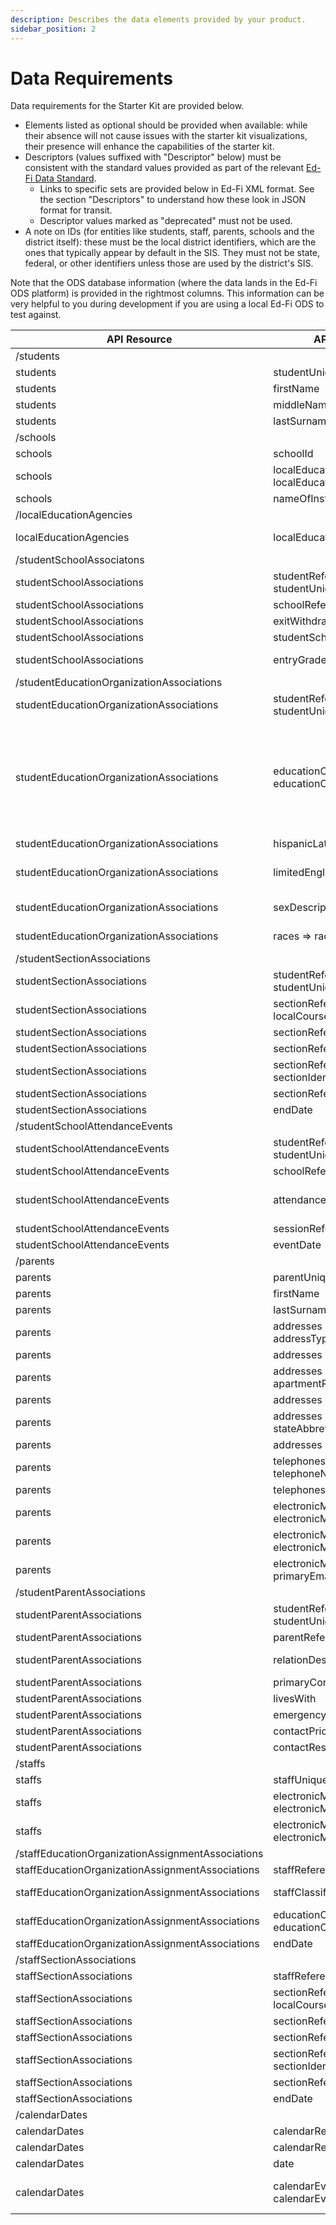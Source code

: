 ```yaml
---
description: Describes the data elements provided by your product.
sidebar_position: 2
---
```


# Data Requirements

Data requirements for the Starter Kit are provided below.

* Elements listed as optional should be provided when available: while their
    absence will not cause issues with the starter kit visualizations, their
    presence will enhance the capabilities of the starter kit.
* Descriptors (values suffixed with "Descriptor" below) must be consistent
    with the standard values provided as part of the relevant [Ed-Fi Data Standard](/reference/data-exchange/data-standards).
  * Links to specific sets are provided below in Ed-Fi XML format. See the
        section "Descriptors" to understand how these look in JSON format for
        transit.
  * Descriptor values marked as "deprecated" must not be used.
* A note on IDs (for entities like students, staff, parents, schools and the
    district itself): these must be the local district identifiers, which are
    the ones that typically appear by default in the SIS. They must not be
    state, federal, or other identifiers unless those are used by the district's
    SIS.

Note that the ODS database information (where the data lands in the Ed-Fi ODS
platform) is provided in the rightmost columns. This information can be very
helpful to you during development if you are using a local Ed-Fi ODS to test
against.

| API Resource | API Resource Field | Required/Optional | Constraints | ODS Database Table | ODS Database Column |
| --- | --- | --- | --- | --- | --- |
| /students |     |     |     |     |     |
| students | studentUniqueId | Required | must be the local district ID | edfi.Student | StudentUniqueId |
| students | firstName | Required |     | edfi.Student | FirstName |
| students | middleName | Optional |     | edfi.Student | MiddleName |
| students | lastSurname | Required |     | edfi.Student | LastSurname |
| /schools |     |     |     |     |     |
| schools | schoolId | Required | must be the local district ID | edfi.School | SchoolId |
| schools | localEducationAgencyReference => localEducationAgencyId | Optional |     | edfi.School | LocalEducationAgencyId |
| schools | nameOfInstitution | Required |     | edfi.EducationOrganization | NameOfInstitution |
| /localEducationAgencies |     |     |     |     |     |
| localEducationAgencies | localEducationAgencyId | Required | must be the local  district ID | edfi.LocalEducationAgency | LocalEducationAgencyId |
| /studentSchoolAssociatons |     |     |     |     |     |
| studentSchoolAssociations | studentReference => studentUniqueId | Required |     | edfi.StudentSchoolAssociation | StudentUSI |
| studentSchoolAssociations | schoolReference => schoolId | Required |     | edfi.StudentSchoolAssociation | SchoolId |
| studentSchoolAssociations | exitWithdrawDate | Required |     | edfi.StudentSchoolAssociation | ExitWithdrawDate |
| studentSchoolAssociations | studentSchoolAssociation | Required |     | edfi.StudentSchoolAssociation | EntryDate |
| studentSchoolAssociations | entryGradeLevelDescriptor | Required | must be from standard [GradeLevel set](https://github.com/Ed-Fi-Alliance-OSS/Ed-Fi-Standard/blob/v4.0.0/Descriptors/GradeLevelDescriptor.xml) | edfi.StudentSchoolAssociation | EntryGradeLevelDescriptorId |
| /studentEducationOrganizationAssociations |     |     |     |     |     |
| studentEducationOrganizationAssociations | studentReference => studentUniqueId | Required |     | edfi.StudentEducationOrganizationAssociation | StudentUSI |
| studentEducationOrganizationAssociations | educationOrganizationReference => educationOrganizationId | Required | LocalEducationAgencyId from the edfi.LocalEducationAgency must match this  column, i.e., the demographics must be tied to the school district that represents the overall scope of the starter kit | edfi.StudentEducationOrganizationAssociation | EducationOrganizationId |
| studentEducationOrganizationAssociations | hispanicLatinoEthnicity | Optional |     | edfi.StudentEducationOrganizationAssociation | HispanicLatinoEthnicity |
| studentEducationOrganizationAssociations | limitedEnglishProficiencyDescriptor | Optional | must be from standard [LimitedEnglishProficiency set](https://github.com/Ed-Fi-Alliance-OSS/Ed-Fi-Standard/blob/v4.0.0/Descriptors/LimitedEnglishProficiencyDescriptor.xml) | edfi.StudentEducationOrganizationAssociation | LimitedEnglishProficiencyDescriptorId |
| studentEducationOrganizationAssociations | sexDescriptor | Required | must be from standard [Sex set](https://github.com/Ed-Fi-Alliance-OSS/Ed-Fi-Standard/blob/v4.0.0/Descriptors/SexDescriptor.xml) | edfi.StudentEducationOrganizationAssociation | SexDescriptorId |
| studentEducationOrganizationAssociations | races => raceDescriptor | Required | must be from standard [Race set](https://github.com/Ed-Fi-Alliance-OSS/Ed-Fi-Standard/blob/v4.0.0/Descriptors/RaceDescriptor.xml) | edfi.RaceDescriptor | RaceDescriptorId |
| /studentSectionAssociations |     |     |     |     |     |
| studentSectionAssociations | studentReference => studentUniqueId | Required | must be the local district ID | edfi.StudentSectionAssociation | StudentUSI |
| studentSectionAssociations | sectionReference => localCourseCode | Required |     | edfi.StudentSectionAssociation | LocalCourseCode |
| studentSectionAssociations | sectionReference => schoolId | Required | must be the local district ID | edfi.StudentSectionAssociation | SchoolId |
| studentSectionAssociations | sectionReference => schoolYear | Required |     | edfi.StudentSectionAssociation | SchoolYear |
| studentSectionAssociations | sectionReference => sectionIdentifier | Required |     | edfi.StudentSectionAssociation | SectionIdentifier |
| studentSectionAssociations | sectionReference => sessionName | Required |     | edfi.StudentSectionAssociation | SessionName |
| studentSectionAssociations | endDate | Optional |     | edfi.StudentSectionAssociation | EndDate |
| /studentSchoolAttendanceEvents |     |     |     |     |     |
| studentSchoolAttendanceEvents | studentReference => studentUniqueId | Required | must be the local district ID | edfi.StudentSchoolAttendanceEvent | StudentUSI |
| studentSchoolAttendanceEvents | schoolReference => schoolId | Required | must be the local district ID | edfi.StudentSchoolAttendanceEvent | SchoolId |
| studentSchoolAttendanceEvents | attendanceEventCategoryDescriptor | Required | must be from standard [AttendanceEventCategory set](https://github.com/Ed-Fi-Alliance-OSS/Ed-Fi-Standard/blob/v4.0.0/Descriptors/AttendanceEventCategoryDescriptor.xml) | edfi.StudentSchoolAttendanceEvent | AttendanceEventCategoryDescriptorId |
| studentSchoolAttendanceEvents | sessionReference => schoolYear | Required |     | edfi.StudentSchoolAttendanceEvent | SchoolYear |
| studentSchoolAttendanceEvents | eventDate | Required |     | edfi.StudentSchoolAttendanceEvent | EventDate |
| /parents |     |     |     |     |     |
| parents | parentUniqueId | Required | must be the local district ID | edfi.Parent | ParentUniqueId |
| parents | firstName | Required |     | edfi.Parent | FirstName |
| parents | lastSurname | Required |     | edfi.Parent | LastSurname |
| parents | addresses => addressTypeDescriptor | Optional | must be from standard [AddressType set](https://github.com/Ed-Fi-Alliance-OSS/Ed-Fi-Standard/blob/v4.0.0/Descriptors/AddressTypeDescriptor.xml) | edfi.ParentAddress | AddressTypeDescriptorId |
| parents | addresses => streetNumberName | Optional |     | edfi.ParentAddress | StreetNumberName |
| parents | addresses => apartmentRoomSuiteNumber | Optional |     | edfi.ParentAddress | ApartmentRoomSuiteNumber |
| parents | addresses => city | Optional |     | edfi.ParentAddress | City |
| parents | addresses => stateAbbreviationDescriptor | Optional | must be from standard [StateAbbreviation set](https://github.com/Ed-Fi-Alliance-OSS/Ed-Fi-Standard/blob/v4.0.0/Descriptors/StateAbbreviationDescriptor.xml) | edfi.ParentAddress | StateAbbreviationDescriptorId |
| parents | addresses => postalCode | Optional |     | edfi.ParentAddress | PostalCode |
| parents | telephones => telephoneNumberTypeDescriptor | Optional | must be from standard [TelephoneNumberType set](https://github.com/Ed-Fi-Alliance-OSS/Ed-Fi-Standard/blob/v4.0.0/Descriptors/TelephoneNumberTypeDescriptor.xml) | edfi.ParentTelephone | TelephoneNumberTypeDescriptorId |
| parents | telephones => telephoneNumber | Optional |     | edfi.ParentTelephone | TelephoneNumber |
| parents | electronicMails => electronicMailTypeDescriptor | Optional | must be from standard [ElectronicMailType set](https://github.com/Ed-Fi-Alliance-OSS/Ed-Fi-Standard/blob/v4.0.0/Descriptors/ElectronicMailTypeDescriptor.xml) | edfi.ParentElectronicMail | ElectronicMailTypeDescriptorId |
| parents | electronicMails => electronicMailAddress | Optional |     | edfi.ParentElectronicMail | ElectronicMailAddress |
| parents | electronicMails => primaryEmailAddressIndicator | Optional |     | edfi.ParentElectronicMail | PrimaryEmailAddressIndicator |
| /studentParentAssociations |     |     |     |     |     |
| studentParentAssociations | studentReference => studentUniqueId | Required | must be the local district ID | edfi.StudentParentAssociation | StudentUSI |
| studentParentAssociations | parentReference => parentUniqueId | Required | must be the local district ID | edfi.StudentParentAssociation | ParentUSI |
| studentParentAssociations | relationDescriptor | Required | must be from standard [Relation set](https://github.com/Ed-Fi-Alliance-OSS/Ed-Fi-Standard/blob/v4.0.0/Descriptors/RelationDescriptor.xml) | edfi.StudentParentAssociation | RelationDescriptorId |
| studentParentAssociations | primaryContactStatus | Optional |     | edfi.StudentParentAssociation | PrimaryContactStatus |
| studentParentAssociations | livesWith | Optional |     | edfi.StudentParentAssociation | LivesWith |
| studentParentAssociations | emergencyContactStatus | Optional |     | edfi.StudentParentAssociation | EmergencyContactStatus |
| studentParentAssociations | contactPriority | Optional |     | edfi.StudentParentAssociation | ContactPriority |
| studentParentAssociations | contactRestrictions | Optional |     | edfi.StudentParentAssociation | ContactRestrictions |
| /staffs |     |     |     |     |     |
| staffs | staffUniqueId |     | must be the local district ID | edfi.Staff | StaffUniqueId |
| staffs | electronicMails => electronicMailTypeDescriptor |     | must be from standard [ElectronicEmailType set](https://github.com/Ed-Fi-Alliance-OSS/Ed-Fi-Standard/blob/v4.0.0/Descriptors/ElectronicMailTypeDescriptor.xml) | edfi.StaffElectronicMail | ElectronicMailTypeDescriptorId |
| staffs | electronicMails => electronicMailAddress |     |     | edfi.StaffElectronicMail | ElectronicMailAddress |
| /staffEducationOrganizationAssignmentAssociations |     |     |     |     |     |
| staffEducationOrganizationAssignmentAssociations | staffReference => staffUniqueId | Required | must be the local district ID | edfi.StaffEducationOrganizationAssignmentAssociation | StaffUSI |
| staffEducationOrganizationAssignmentAssociations | staffClassificationDescriptor | Required | must be from standard [StaffClassification set](https://github.com/Ed-Fi-Alliance-OSS/Ed-Fi-Standard/blob/v4.0.0/Descriptors/StaffClassificationDescriptor.xml) | edfi.StaffEducationOrganizationAssignmentAssociation | StaffClassificationDescriptorId |
| staffEducationOrganizationAssignmentAssociations | educationOrganizationReference => educationOrganizationId | Required | must be the local district ID | edfi.StaffEducationOrganizationAssignmentAssociation | EducationOrganizationId |
| staffEducationOrganizationAssignmentAssociations | endDate | Optional |     | edfi.StaffEducationOrganizationAssignmentAssociation | EndDate |
| /staffSectionAssociations |     |     |     |     |     |
| staffSectionAssociations | staffReference => staffUniqueId | Required | must be the local district ID | edfi.StaffSectionAssociation | StaffUSI |
| staffSectionAssociations | sectionReference => localCourseCode | Required |     | edfi.StaffSectionAssociation | LocalCourseCode |
| staffSectionAssociations | sectionReference => schoolId | Required | must be the local district ID | edfi.StaffSectionAssociation | SchoolId |
| staffSectionAssociations | sectionReference => schoolYear | Required |     | edfi.StaffSectionAssociation | SchoolYear |
| staffSectionAssociations | sectionReference => sectionIdentifier | Required |     | edfi.StaffSectionAssociation | SectionIdentifier |
| staffSectionAssociations | sectionReference => sessionName | Required |     | edfi.StaffSectionAssociation | SessionName |
| staffSectionAssociations | endDate | Optional |     | edfi.StaffSectionAssociation | EndDate |
| /calendarDates |     |     |     |     |     |
| calendarDates | calendarReference =>  schoolId | Required | must be the local district ID | edfi.CalendarDateCalendarEvent | SchoolId |
| calendarDates | calendarReference =>  schoolYear | Required |     | edfi.CalendarDateCalendarEvent | SchoolYear |
| calendarDates | date | Required |     | edfi.CalendarDateCalendarEvent | Date |
| calendarDates | calendarEvents => calendarEventDescriptor | Required | must be from standard [CalendarEvent set](https://github.com/Ed-Fi-Alliance-OSS/Ed-Fi-Standard/blob/v4.0.0/Descriptors/CalendarEventDescriptor.xml) | edfi.CalendarDateCalendarEvent | CalendarEventDescriptorId |
